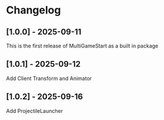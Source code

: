 # Changelog

## [1.0.0] - 2025-09-11
This is the first release of MultiGameStart as a built in package

## [1.0.1] - 2025-09-12
Add Client Transform and Animator

## [1.0.2] - 2025-09-16
Add ProjectileLauncher